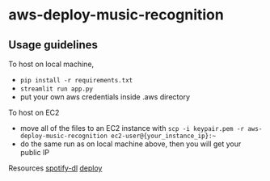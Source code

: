 # aws-deploy-music-recognition
## Usage guidelines
To host on local machine, 
- `pip install -r requirements.txt` 
- `streamlit run app.py`
- put your own aws credentials inside .aws directory

To host on EC2
- move all of the files to an EC2 instance with `scp -i keypair.pem -r aws-deploy-music-recognition ec2-user@{your_instance_ip}:~`
- do the same run as on local machine above, then you will get your public IP


Resources
[spotify-dl](https://spotdl.readthedocs.io/en/latest/usage/)
[deploy](https://github.com/aws-samples/amazon-sagemaker-fine-tune-and-deploy-wav2vec2-huggingface)